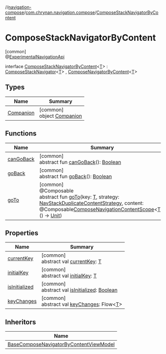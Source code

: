 //[navigation-compose](../../../index.md)/[com.chrynan.navigation.compose](../index.md)/[ComposeStackNavigatorByContent](index.md)

# ComposeStackNavigatorByContent

[common]\
@[ExperimentalNavigationApi](../-experimental-navigation-api/index.md)

interface [ComposeStackNavigatorByContent](index.md)&lt;[T](index.md)&gt; : [ComposeStackNavigator](../-compose-stack-navigator/index.md)&lt;[T](index.md)&gt; , [ComposeNavigatorByContent](../-compose-navigator-by-content/index.md)&lt;[T](index.md)&gt;

## Types

| Name | Summary |
|---|---|
| [Companion](-companion/index.md) | [common]<br>object [Companion](-companion/index.md) |

## Functions

| Name | Summary |
|---|---|
| [canGoBack](../-compose-stack-navigator/can-go-back.md) | [common]<br>abstract fun [canGoBack](../-compose-stack-navigator/can-go-back.md)(): [Boolean](https://kotlinlang.org/api/latest/jvm/stdlib/kotlin/-boolean/index.html) |
| [goBack](../-compose-stack-navigator/go-back.md) | [common]<br>abstract fun [goBack](../-compose-stack-navigator/go-back.md)(): [Boolean](https://kotlinlang.org/api/latest/jvm/stdlib/kotlin/-boolean/index.html) |
| [goTo](../-compose-navigator-by-content/go-to.md) | [common]<br>@Composable<br>abstract fun [goTo](../-compose-navigator-by-content/go-to.md)(key: [T](index.md), strategy: [NavStackDuplicateContentStrategy](../../../../navigation-core/navigation-core/com.chrynan.navigation/-nav-stack-duplicate-content-strategy/index.md), content: @Composable[ComposeNavigationContentScope](../-compose-navigation-content-scope/index.md)&lt;[T](index.md)&gt;.() -&gt; [Unit](https://kotlinlang.org/api/latest/jvm/stdlib/kotlin/-unit/index.html)) |

## Properties

| Name | Summary |
|---|---|
| [currentKey](../-compose-navigator/current-key.md) | [common]<br>abstract val [currentKey](../-compose-navigator/current-key.md): [T](index.md) |
| [initialKey](../-compose-navigator/initial-key.md) | [common]<br>abstract val [initialKey](../-compose-navigator/initial-key.md): [T](index.md) |
| [isInitialized](../-compose-navigator/is-initialized.md) | [common]<br>abstract val [isInitialized](../-compose-navigator/is-initialized.md): [Boolean](https://kotlinlang.org/api/latest/jvm/stdlib/kotlin/-boolean/index.html) |
| [keyChanges](../-compose-navigator/key-changes.md) | [common]<br>abstract val [keyChanges](../-compose-navigator/key-changes.md): Flow&lt;[T](index.md)&gt; |

## Inheritors

| Name |
|---|
| [BaseComposeNavigatorByContentViewModel](../-base-compose-navigator-by-content-view-model/index.md) |
